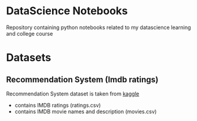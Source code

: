 # DataScience Notebooks
Repository containing python notebooks related to my datascience learning and college course

# Datasets
## Recommendation System (Imdb ratings)
Recommendation System dataset is taken from  [kaggle](https://www.kaggle.com/datasets/meastanmay/imdb-dataset/data)
- contains IMDB ratings (ratings.csv)
- contains IMDB movie names and description (movies.csv)
